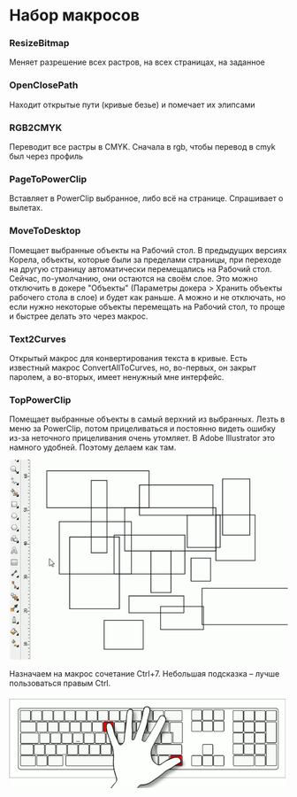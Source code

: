 # Набор макросов

### ResizeBitmap
Меняет разрешение всех растров, на всех страницах, на заданное

### OpenClosePath
Находит открытые пути (кривые безье) и помечает их элипсами

### RGB2CMYK
Переводит все растры в CMYK. Сначала в rgb, чтобы перевод в cmyk был через профиль

### PageToPowerClip
Вставляет в PowerClip выбранное, либо всё на странице. Спрашивает о вылетах.

### MoveToDesktop
Помещает выбранные объекты на Рабочий стол. В предыдущих версиях Корела, объекты, которые были за пределами страницы, при переходе на другую страницу автоматически перемещались на Рабочий стол. Сейчас, по-умолчанию, они остаются на своём слое. Это можно отключить в докере "Объекты" (Параметры докера > Хранить объекты рабочего стола в слое) и будет как раньше. А можно и не отключать, но если нужно некоторые объекты перемещать на Рабочий стол, то проще и быстрее делать это через макрос.

### Text2Curves
Открытый макрос для конвертирования текста в кривые. Есть известный макрос ConvertAllToCurves, но, во-первых, он закрыт паролем, а во-вторых, имеет ненужный мне интерфейс. 

### TopPowerClip
Помещает выбранные объекты в самый верхний из выбранных. Лезть в меню за PowerClip, потом прицеливаться и постоянно видеть ошибку из-за неточного прицеливания очень утомляет. В Adobe Illustrator это намного удобней. Поэтому делаем как там.

![TopPowerClip](https://github.com/KiruKir/corel-macros-pack/blob/master/TopPowerClip.gif)

Назначаем на макрос сочетание Ctrl+7. Небольшая подсказка – лучше пользоваться правым Ctrl.

![right-Ctrl](https://github.com/KiruKir/corel-macros-pack/blob/master/right-Ctrl.gif)
